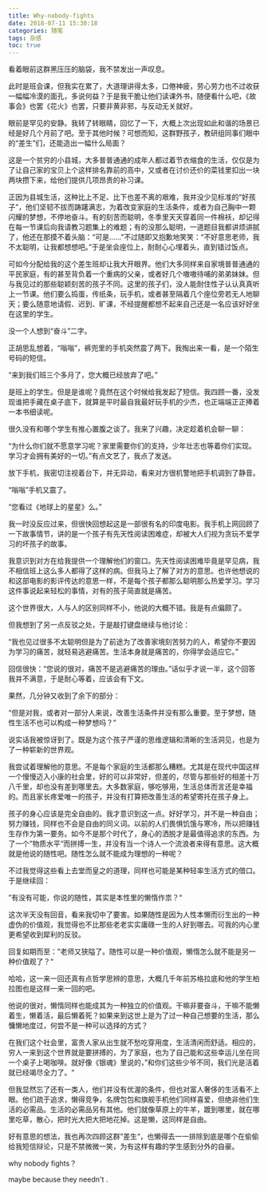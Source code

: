 ```yaml
---
title: Why-nobody-fights
date: 2018-07-11 15:30:18
categories: 随笔
tags: 杂感
toc: true
---
```

看着眼前这群黑压压的脑袋，我不禁发出一声叹息。

此时是班会课，但我实在累了，大道理讲得太多，口倦神疲，劳心劳力也不过收获一幅幅冷漠的面孔，多说何益？于是我干脆让他们读课外书，随便看什么吧，《故事会》也罢《花火》也罢，只要非黄非邪，与反动无关就好。

眼前是罕见的安静。我转了转眼睛，回忆了一下，大概上次出现如此和谐的场景已经是好几个月前了吧。至于其他时候？可想而知，这群野孩子，教研组同事们眼中的“差生”们，还能造出一幅什么局面？

这是一个贫穷的小县城，大多普普通通的成年人都过着节衣缩食的生活，仅仅是为了让自己家的宝贝上个这样排名靠前的高中，又或者在讨价还价的菜钱里扣出一块两块攒下来，给他们提供几项昂贵的补习课。

正因为县城生活，这种比上不足、比下也差不离的艰难，我并没少见标准的“好孩子”，他们坚韧不拔而踌躇满志，为着改变家庭的生活条件，或者为自己胸中一颗闪耀的梦想，不停地奋斗。有的刻苦而聪明，冬季里天天穿着同一件棉袄，却记得在每一节课后向我请教习题集上的难题；有的没那么聪明，一道题目我都讲烦讲腻了，他还在那摸不着头脑：“可是……”不过随即又抱歉地笑笑：“不好意思老师，我不太聪明，让我都想想吧。”于是坐会座位上，耐耐心心埋着头，直到错过饭点。

可如今分配给我的这个差生班却让我大开眼界。他们大多同样来自家境普普通通的平民家庭，有的甚至背负着一个重病的父亲，或者好几个嗷嗷待哺的弟弟妹妹。但与我见过的那些聪颖刻苦的孩子不同。这里的孩子们，没人能耐住性子认认真真听上一节课。他们要么捣蛋，传纸条，玩手机，或者甚至隔着几个座位旁若无人地聊天；要么随意地请假、迟到、旷课，不经提醒都想不起来自己还是一名应该好好坐在这里的学生。

没一个人想到“奋斗”二字。

正胡思乱想着，“嗡嗡”，裤兜里的手机突然震了两下。我掏出来一看，是一个陌生号码的短信。

“来到我们班三个多月了，您大概已经放弃了吧。”

是班上的学生。但是是谁呢？竟然在这个时候给我发起了短信。我四顾一番，没发现谁把手藏在桌子底下，就算是平时最自我最好玩手机的少杰，也正端端正正捧着一本书细读呢。

很久没有和哪个学生有推心置腹之谈了。我来了兴趣，决定趁着机会聊一聊：

“为什么你们就不愿意学习呢？家里需要你们的支持，少年壮志也等着你们实现。学习才会拥有美好的一切。”有点文艺了，我点了发送。

放下手机，我密切注视着台下，并无异动，看来对方很机警地把手机调到了静音。

“嗡嗡”手机又震了。

“您看过《地球上的星星》么。”

我一时没反应过来，但很快回想起这是一部很有名的印度电影。我手机上网回顾了一下故事情节，讲的是一个孩子有先天性阅读困难症，却被大人们视为贪玩不爱学习的坏孩子的故事。

我意识到对方在给我提供一个理解他们的窗口。先天性阅读困难毕竟是罕见病，我不相信班上这么多人都得了这样的病。但我马上了解了对方的意思。也许他想说的和这部电影的影评传达的意思一样，不是每个孩子都那么聪明那么热爱学习。学习这件事说起来轻松的事情，对有的孩子简直就是痛苦。

这个世界很大，人与人的区别同样不小，他说的大概不错。我是有点偏颇了。

但我想到了另一点反驳之处，于是敲打键盘继续与他讨论：

“我也见过很多不太聪明但是为了前途为了改善家境刻苦努力的人，希望你不要因为学习的痛苦，就轻易逃避痛苦。生活本身就是痛苦的，你得学会适应它。”

回信很快：“您说的很对，痛苦不是逃避痛苦的理由。”话似乎才说一半，这个回答我并不满意，于是耐心等着，应该会有下文。

果然，几分钟又收到了余下的部分：

“但是对我，或者对一部分人来说，改善生活条件并没有那么重要。至于梦想，随性生活不也可以构成一种梦想吗？”

说实话我被惊讶到了。既是为这个孩子严谨的思维逻辑和清晰的生活洞见，也是为了一种崭新的世界观。

我尝试着理解他的意思。不是每个家庭的生活都那么糟糕。尤其是在现代中国这样一个慢慢迈入小康的社会里，好的可以非常好，但差的，尽管与那些好的相差十万八千里，却也没有差到哪里去。大多数家庭，够吃够用，生活总体而言还是幸福的。而且家长疼爱唯一的孩子，并没有打算把改善生活的希望寄托在孩子身上。

孩子的身心应该是完全自由的。我才意识到这一点。好好学习，并不是一种自由；努力赚钱，同样也不会是自由的同义词。以前的人们畏惧饥饿与寒冷，所以把赚钱生存作为第一要务。如今不是那个时代了，身心的洒脱才是最值得追求的东西。为了一个”物质水平“而拼搏一生，并没有当一个诗人一个流浪者来得有意思。这大概就是他说的随性吧。随性怎么就不能成为理想的一种呢？

不过我觉得这些看上去堂而皇之的道理，同样也可能是某种轻率生活方式的借口。于是继续回：

”有没有可能，你说的随性，其实是本性里的懒惰作祟？“

这次半天没有回音，看来我切中了要害。如果随性是因为人性本懒而衍生出的一种虚伪的价值观，我觉得也不比那些老老实实庸碌一生的人好到哪去。可我的内心里更希望收到犀利的反驳。

回复如期而至：”老师又狭隘了。随性可以是一种价值观，懒惰怎么就不能是另一种价值观了？“

哈哈，这一来一回还真有点哲学思辨的意思，大概几千年前苏格拉底和他的学生柏拉图也是这样一来一回的吧。

他说的很对，懒惰同样也能成其为一种独立的价值观。干嘛非要奋斗，干嘛不能懒着生，懒着活，最后懒着死？如果来到这世上是为了过一种自己想要的生活，那么慵懒地度过，何尝不是一种可以选择的方式？

在我们这个社会里，富贵人家从出生就不愁吃穿用度，生活清闲而舒适。相应的，穷人一来到这个世界就是要拼搏的，为了家庭，也为了自己能和这些幸运儿坐在同一个桌子上喝咖啡。就好像《银魂》里说的，”和你们这些少爷不同，我们光是活着就已经竭尽全力了。“

但我显然忘了还有一类人，他们并没有优渥的条件，但也对富人奢侈的生活看不上眼。他们疏于追求，懒得竞争，名牌包包和旗舰手机他们同样喜爱，但绝非他们生活的必需品。生活的必需品另有其他。他们就像草原上的牛羊，踱到哪里，就在哪里吃草，散心，把时光大把大把地花掉。这是懒，这同样是自由。

好有意思的想法，我也再次四顾这群”差生“，也懒得去一一排除到底是哪个在偷偷给我短信辩论，只是不禁微微一笑，为有这样有趣的学生感到分外的自豪。

why nobody fights？

maybe because they needn't .
